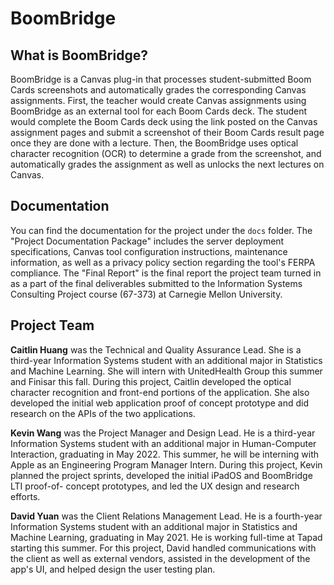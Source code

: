 # BoomBridge

## What is BoomBridge?
BoomBridge is a Canvas plug-in that processes student-submitted Boom Cards screenshots and automatically grades the corresponding Canvas assignments. First, the teacher would create Canvas assignments using BoomBridge as an external tool for each Boom Cards deck. The student would complete the Boom Cards deck using the link posted on the Canvas assignment pages and submit a screenshot of their Boom Cards result page once they are done with a lecture. Then, the BoomBridge uses optical character recognition (OCR) to determine a grade from the screenshot, and automatically grades the assignment as well as unlocks the next lectures on Canvas.

## Documentation
You can find the documentation for the project under the `docs` folder. The "Project Documentation Package" includes the server deployment specifications, Canvas tool configuration instructions, maintenance information, as well as a privacy policy section regarding the tool's FERPA compliance. The "Final Report" is the final report the project team turned in as a part of the final deliverables submitted to the Information Systems Consulting Project course (67-373) at Carnegie Mellon University.

## Project Team

**Caitlin Huang** was the Technical and Quality Assurance Lead. She is a third-year Information Systems student with an additional major in Statistics and Machine Learning. She will intern with UnitedHealth Group this summer and Finisar this fall. During this project, Caitlin developed the optical character recognition and front-end portions of the application. She also developed the initial web application proof of concept prototype and did research on the APIs of the two applications.

**Kevin Wang** was the Project Manager and Design Lead. He is a third-year Information Systems student with an additional major in Human-Computer Interaction, graduating in May 2022. This summer, he will be interning with Apple as an Engineering Program Manager Intern. During this project, Kevin planned the project sprints, developed the initial iPadOS and BoomBridge LTI proof-of- concept prototypes, and led the UX design and research efforts.

**David Yuan** was the Client Relations Management Lead. He is a fourth-year Information Systems student with an additional major in Statistics and Machine Learning, graduating in May 2021. He is working full-time at Tapad starting this summer. For this project, David handled communications with the client as well as external vendors, assisted in the development of the app's UI, and helped design the user testing plan.
   